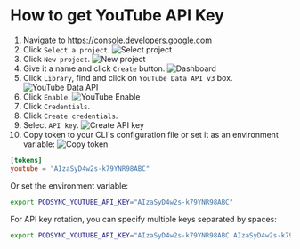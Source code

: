 # How to get YouTube API Key

1. Navigate to https://console.developers.google.com
2. Click `Select a project`.
![Select project](img/youtube_select_project.png)
3. Click `New project`.
![New project](img/youtube_new_project.png)
4. Give it a name and click `Create` button.
![Dashboard](img/youtube_dashboard.png)
5. Click `Library`, find and click on `YouTube Data API v3` box.
![YouTube Data API](img/youtube_data_api_v3.png)
6. Click `Enable`.
![YouTube Enable](img/youtube_data_api_enable.png)
5. Click `Credentials`.
6. Click `Create credentials`.
7. Select `API key`.
![Create API key](img/youtube_create_api_key.png)
8. Copy token to your CLI's configuration file or set it as an environment variable:
![Copy token](img/youtube_copy_token.png)
```toml
[tokens]
youtube = "AIzaSyD4w2s-k79YNR98ABC"
```
Or set the environment variable:
```sh
export PODSYNC_YOUTUBE_API_KEY="AIzaSyD4w2s-k79YNR98ABC"
```

For API key rotation, you can specify multiple keys separated by spaces:
```sh
export PODSYNC_YOUTUBE_API_KEY="AIzaSyD4w2s-k79YNR98ABC AIzaSyD4w2s-k79YNR98DEF"
```